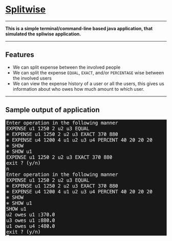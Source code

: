 # [Splitwise](https://workat.tech/machine-coding/practice/splitwise-problem-0kp2yneec2q2)

---

**This is a simple terminal/command-line based java application, that simulated the spliwise application.**

--- 

Features
-
- We can split expense between the involved people 
- We can split the expense `EQUAL`, `EXACT`, and/or `PERCENTAGE` wise between the involved users
- We can view the expense history of a user or all the users, this gives us information about who owes how much amount to which user.
  
---

Sample output of application
-

<a href=""><img src ="./output.png"/></a>